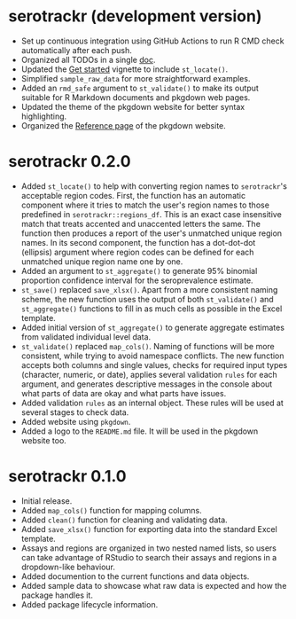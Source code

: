 # serotrackr (development version)

* Set up continuous integration using GitHub Actions to run R CMD check automatically after each push.
* Organized all TODOs in a single [doc](https://github.com/serotracker/serotrackr/tree/main/inst/todo.md).
* Updated the [Get started](https://serotracker.github.io/serotrackr/articles/serotrackr.html) vignette to include `st_locate()`.
* Simplified `sample_raw_data` for more straightforward examples.
* Added an `rmd_safe` argument to `st_validate()` to make its output suitable for R Markdown documents and pkgdown web pages.
* Updated the theme of the pkgdown website for better syntax highlighting.
* Organized the [Reference page](https://serotracker.github.io/serotrackr/reference/index.html) of the pkgdown website.

# serotrackr 0.2.0

* Added `st_locate()` to help with converting region names to `serotrackr`'s acceptable region codes. First, the function has an automatic component where it tries to match the user's region names to those predefined in `serotrackr::regions_df`. This is an exact case insensitive match that treats accented and unaccented letters the same. The function then produces a report of the user's unmatched unique region names. In its second component, the function has a dot-dot-dot (ellipsis) argument where region codes can be defined for each unmatched unique region name one by one.
* Added an argument to `st_aggregate()` to generate 95% binomial proportion confidence interval for the seroprevalence estimate.
* `st_save()` replaced `save_xlsx()`. Apart from a more consistent naming scheme, the new function uses the output of both `st_validate()` and `st_aggregate()` functions to fill in as much cells as possible in the Excel template.
* Added initial version of `st_aggregate()` to generate aggregate estimates from validated individual level data.
* `st_validate()` replaced `map_cols()`. Naming of functions will be more consistent, while trying to avoid namespace conflicts. The new function accepts both columns and single values, checks for required input types (character, numeric, or date), applies several validation `rules` for each argument, and generates descriptive messages in the console about what parts of data are okay and what parts have issues.
* Added validation `rules` as an internal object. These rules will be used at several stages to check data.
* Added website using `pkgdown`. 
* Added a logo to the `README.md` file. It will be used in the pkgdown website too.

# serotrackr 0.1.0

* Initial release.
* Added `map_cols()` function for mapping columns.
* Added `clean()` function for cleaning and validating data.
* Added `save_xlsx()` function for exporting data into the standard Excel template.
* Assays and regions are organized in two nested named lists, so users can take advantage of RStudio to search their assays and regions in a dropdown-like behaviour.
* Added documention to the current functions and data objects.
* Added sample data to showcase what raw data is expected and how the package handles it.
* Added package lifecycle information.
